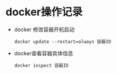 # docker操作记录

- docker 修改容器开机启动

  ```shell
  docker update --restart=always 容器ID
  ```

- docker查看容器具体信息

  ```shell
  docker inspect 容器ID
  ```

   



















































